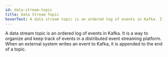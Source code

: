 ```yaml
---
id: data-stream-topic
title: Data Stream Topic
hoverText: A data stream topic is an ordered log of events in Kafka. It is a way to organize and keep track of events in a distributed event streaming platform. When an external system writes an event to Kafka, it is appended to the end of a topic.
---
```


A data stream topic is an ordered log of events in Kafka. It is a way to organize and keep track of events in a distributed event streaming platform. When an external system writes an event to Kafka, it is appended to the end of a topic.